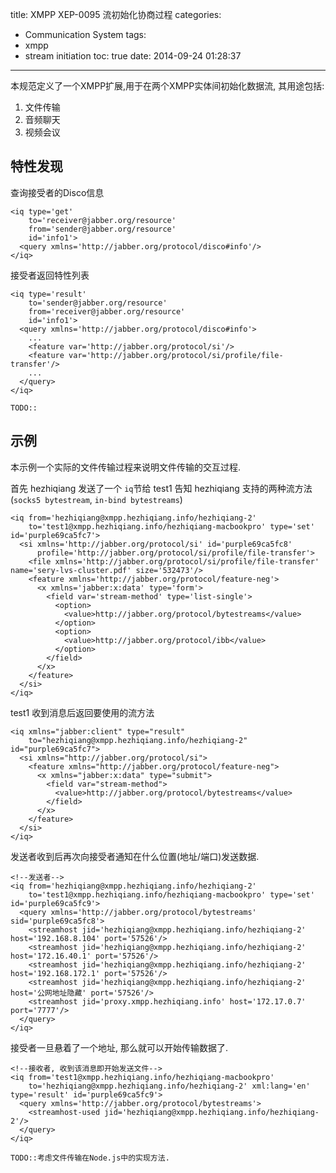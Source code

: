 title: XMPP XEP-0095 流初始化协商过程
categories:
  - Communication System
tags:
  - xmpp
  - stream initiation
toc: true
date: 2014-09-24 01:28:37
---

本规范定义了一个XMPP扩展,用于在两个XMPP实体间初始化数据流, 其用途包括:

1. 文件传输
2. 音频聊天
3. 视频会议

<!--more-->

## 特性发现

查询接受者的Disco信息

```
<iq type='get'
    to='receiver@jabber.org/resource'
    from='sender@jabber.org/resource'
    id='info1'>
  <query xmlns='http://jabber.org/protocol/disco#info'/>
</iq>
```

接受者返回特性列表


```
<iq type='result'
    to='sender@jabber.org/resource'
    from='receiver@jabber.org/resource'
    id='info1'>
  <query xmlns='http://jabber.org/protocol/disco#info'>
    ...
    <feature var='http://jabber.org/protocol/si'/>
    <feature var='http://jabber.org/protocol/si/profile/file-transfer'/>
    ...
  </query>
</iq>
```

    TODO::

## 示例

本示例一个实际的文件传输过程来说明文件传输的交互过程.

首先 hezhiqiang 发送了一个 `iq`节给 test1 告知 hezhiqiang 支持的两种流方法(`socks5 bytestream`, `in-bind bytestreams`)

```
<iq from='hezhiqiang@xmpp.hezhiqiang.info/hezhiqiang-2'
    to='test1@xmpp.hezhiqiang.info/hezhiqiang-macbookpro' type='set' id='purple69ca5fc7'>
  <si xmlns='http://jabber.org/protocol/si' id='purple69ca5fc8'
      profile='http://jabber.org/protocol/si/profile/file-transfer'>
    <file xmlns='http://jabber.org/protocol/si/profile/file-transfer' name='sery-lvs-cluster.pdf' size='532473'/>
    <feature xmlns='http://jabber.org/protocol/feature-neg'>
      <x xmlns='jabber:x:data' type='form'>
        <field var='stream-method' type='list-single'>
          <option>
            <value>http://jabber.org/protocol/bytestreams</value>
          </option>
          <option>
            <value>http://jabber.org/protocol/ibb</value>
          </option>
        </field>
      </x>
    </feature>
  </si>
</iq>
```

test1 收到消息后返回要使用的流方法

```
<iq xmlns="jabber:client" type="result"
    to="hezhiqiang@xmpp.hezhiqiang.info/hezhiqiang-2" id="purple69ca5fc7">
  <si xmlns="http://jabber.org/protocol/si">
    <feature xmlns="http://jabber.org/protocol/feature-neg">
      <x xmlns="jabber:x:data" type="submit">
        <field var="stream-method">
          <value>http://jabber.org/protocol/bytestreams</value>
        </field>
      </x>
    </feature>
  </si>
</iq>
```

发送者收到后再次向接受者通知在什么位置(地址/端口)发送数据.

```
<!--发送者-->
<iq from='hezhiqiang@xmpp.hezhiqiang.info/hezhiqiang-2'
    to='test1@xmpp.hezhiqiang.info/hezhiqiang-macbookpro' type='set' id='purple69ca5fc9'>
  <query xmlns='http://jabber.org/protocol/bytestreams' sid='purple69ca5fc8'>
    <streamhost jid='hezhiqiang@xmpp.hezhiqiang.info/hezhiqiang-2' host='192.168.8.104' port='57526'/>
    <streamhost jid='hezhiqiang@xmpp.hezhiqiang.info/hezhiqiang-2' host='172.16.40.1' port='57526'/>
    <streamhost jid='hezhiqiang@xmpp.hezhiqiang.info/hezhiqiang-2' host='192.168.172.1' port='57526'/>
    <streamhost jid='hezhiqiang@xmpp.hezhiqiang.info/hezhiqiang-2' host='公网地址隐藏' port='57526'/>
    <streamhost jid='proxy.xmpp.hezhiqiang.info' host='172.17.0.7' port='7777'/>
  </query>
</iq>
```

接受者一旦悬着了一个地址, 那么就可以开始传输数据了.

```
<!--接收者, 收到该消息即开始发送文件-->
<iq from='test1@xmpp.hezhiqiang.info/hezhiqiang-macbookpro'
    to='hezhiqiang@xmpp.hezhiqiang.info/hezhiqiang-2' xml:lang='en' type='result' id='purple69ca5fc9'>
  <query xmlns='http://jabber.org/protocol/bytestreams'>
    <streamhost-used jid='hezhiqiang@xmpp.hezhiqiang.info/hezhiqiang-2'/>
  </query>
</iq>
```

    TODO::考虑文件传输在Node.js中的实现方法.